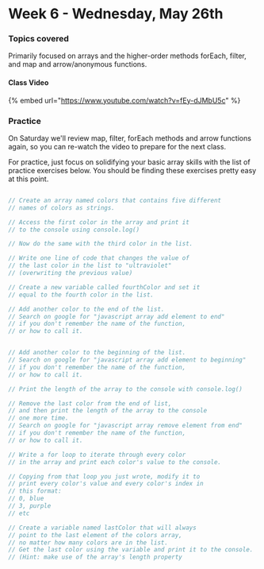 # Week 6 - Wednesday, May 26th

### Topics covered

Primarily focused on arrays and the higher-order methods forEach, filter, and map and arrow/anonymous functions.

#### Class Video

{% embed url="https://www.youtube.com/watch?v=fEy-dJMbU5c" %}

### Practice

On Saturday we'll review map, filter, forEach methods and arrow functions again, so you can re-watch the video to prepare for the next class.

For practice, just focus on solidifying your basic array skills with the list of practice exercises below. You should be finding these exercises pretty easy at this point.

```javascript

// Create an array named colors that contains five different 
// names of colors as strings.

// Access the first color in the array and print it 
// to the console using console.log()

// Now do the same with the third color in the list. 

// Write one line of code that changes the value of 
// the last color in the list to "ultraviolet" 
// (overwriting the previous value)

// Create a new variable called fourthColor and set it 
// equal to the fourth color in the list.

// Add another color to the end of the list.
// Search on google for "javascript array add element to end"
// if you don't remember the name of the function,
// or how to call it.


// Add another color to the beginning of the list.
// Search on google for "javascript array add element to beginning"
// if you don't remember the name of the function,
// or how to call it.

// Print the length of the array to the console with console.log()

// Remove the last color from the end of list, 
// and then print the length of the array to the console 
// one more time.
// Search on google for "javascript array remove element from end"
// if you don't remember the name of the function,
// or how to call it.

// Write a for loop to iterate through every color 
// in the array and print each color's value to the console.

// Copying from that loop you just wrote, modify it to 
// print every color's value and every color's index in 
// this format: 
// 0, blue
// 3, purple 
// etc

// Create a variable named lastColor that will always 
// point to the last element of the colors array, 
// no matter how many colors are in the list. 
// Get the last color using the variable and print it to the console.
// (Hint: make use of the array's length property
```

